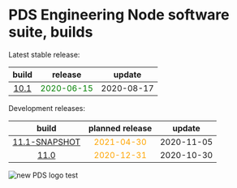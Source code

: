 
PDS Engineering Node software suite, builds
===========================================


Latest stable release:  

|build|release|update|
| :---: | :---: | :---: |
|[10.1](./10.1)|<span style="color:green">2020-06-15</span>|2020-08-17|
  


Development releases:  

|build|planned release|update|
| :---: | :---: | :---: |
|[11.1-SNAPSHOT](./11.1-SNAPSHOT)|<span style="color:orange">2021-04-30</span>|2020-11-05|
|[11.0](./11.0)|<span style="color:orange">2020-12-31</span>|2020-10-30|
  
![new PDS logo test](https://nasa-pds.github.io/pdsen-corral/images/logo.png)